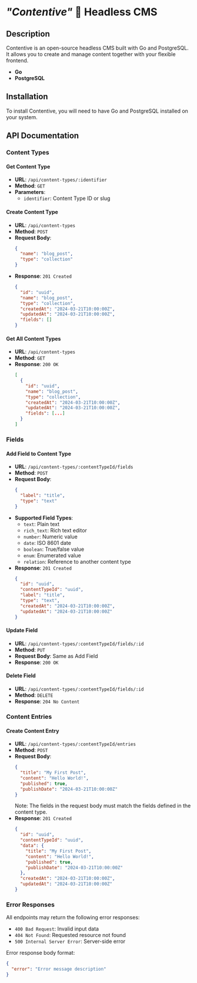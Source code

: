 # _"Contentive"_ 📖 Headless CMS

## **Description**

Contentive is an open-source headless CMS built with Go and PostgreSQL. It allows you to create and manage content together with your flexible frontend.

- **Go**
- **PostgreSQL**

## **Installation**

To install Contentive, you will need to have Go and PostgreSQL installed on your system.

<!-- TODO -->

## API Documentation

### Content Types

#### Get Content Type

- **URL**: `/api/content-types/:identifier`
- **Method**: `GET`
- **Parameters**:
  - `identifier`: Content Type ID or slug

#### Create Content Type

- **URL**: `/api/content-types`
- **Method**: `POST`
- **Request Body**:
  ```json
  {
    "name": "blog_post",
    "type": "collection"
  }
  ```
- **Response**: `201 Created`
  ```json
  {
    "id": "uuid",
    "name": "blog_post",
    "type": "collection",
    "createdAt": "2024-03-21T10:00:00Z",
    "updatedAt": "2024-03-21T10:00:00Z",
    "fields": []
  }
  ```

#### Get All Content Types

- **URL**: `/api/content-types`
- **Method**: `GET`
- **Response**: `200 OK`
  ```json
  [
    {
      "id": "uuid",
      "name": "blog_post",
      "type": "collection",
      "createdAt": "2024-03-21T10:00:00Z",
      "updatedAt": "2024-03-21T10:00:00Z",
      "fields": [...]
    }
  ]
  ```

### Fields

#### Add Field to Content Type

- **URL**: `/api/content-types/:contentTypeId/fields`
- **Method**: `POST`
- **Request Body**:
  ```json
  {
    "label": "title",
    "type": "text"
  }
  ```
- **Supported Field Types**:
  - `text`: Plain text
  - `rich_text`: Rich text editor
  - `number`: Numeric value
  - `date`: ISO 8601 date
  - `boolean`: True/false value
  - `enum`: Enumerated value
  - `relation`: Reference to another content type
- **Response**: `201 Created`
  ```json
  {
    "id": "uuid",
    "contentTypeId": "uuid",
    "label": "title",
    "type": "text",
    "createdAt": "2024-03-21T10:00:00Z",
    "updatedAt": "2024-03-21T10:00:00Z"
  }
  ```

#### Update Field

- **URL**: `/api/content-types/:contentTypeId/fields/:id`
- **Method**: `PUT`
- **Request Body**: Same as Add Field
- **Response**: `200 OK`

#### Delete Field

- **URL**: `/api/content-types/:contentTypeId/fields/:id`
- **Method**: `DELETE`
- **Response**: `204 No Content`

### Content Entries

#### Create Content Entry

- **URL**: `/api/content-types/:contentTypeId/entries`
- **Method**: `POST`
- **Request Body**:
  ```json
  {
    "title": "My First Post",
    "content": "Hello World!",
    "published": true,
    "publishDate": "2024-03-21T10:00:00Z"
  }
  ```
  Note: The fields in the request body must match the fields defined in the content type.
- **Response**: `201 Created`
  ```json
  {
    "id": "uuid",
    "contentTypeId": "uuid",
    "data": {
      "title": "My First Post",
      "content": "Hello World!",
      "published": true,
      "publishDate": "2024-03-21T10:00:00Z"
    },
    "createdAt": "2024-03-21T10:00:00Z",
    "updatedAt": "2024-03-21T10:00:00Z"
  }
  ```

### Error Responses

All endpoints may return the following error responses:

- `400 Bad Request`: Invalid input data
- `404 Not Found`: Requested resource not found
- `500 Internal Server Error`: Server-side error

Error response body format:

```json
{
  "error": "Error message description"
}
```
